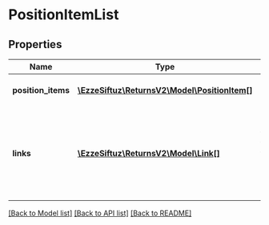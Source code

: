 # PositionItemList

## Properties
Name | Type | Description | Notes
------------ | ------------- | ------------- | -------------
**position_items** | [**\EzzeSiftuz\ReturnsV2\Model\PositionItem[]**](PositionItem.md) | The list of queried items. | [optional] 
**links** | [**\EzzeSiftuz\ReturnsV2\Model\Link[]**](Link.md) | Links related to the list. E.g. the link to the successive list used during paging. | [optional] 

[[Back to Model list]](../../README.md#documentation-for-models) [[Back to API list]](../../README.md#documentation-for-api-endpoints) [[Back to README]](../../README.md)

